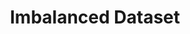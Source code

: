 ---
title: "Imbalanced Dataset"

categories: ['']

tags: ['Imbalanced', 'Dataset']

arabic: ['مجموعة بيانات غير متوازنة']

publishers: ['معجم مصطلحات التعلم الآلي والتعلم العميق وعلم البيانات']

types: "word"

slug: ""
---